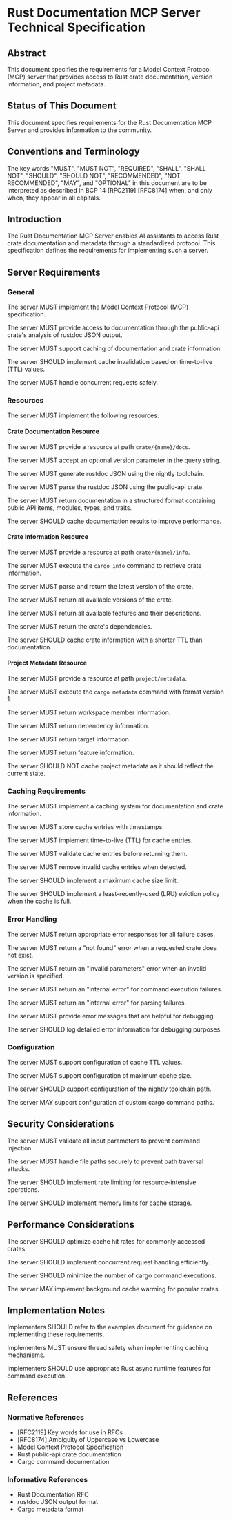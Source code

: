 # Rust Documentation MCP Server Technical Specification

## Abstract

This document specifies the requirements for a Model Context Protocol (MCP) server that provides access to Rust crate documentation, version information, and project metadata.

## Status of This Document

This document specifies requirements for the Rust Documentation MCP Server and provides information to the community.

## Conventions and Terminology

The key words "MUST", "MUST NOT", "REQUIRED", "SHALL", "SHALL NOT", "SHOULD", "SHOULD NOT", "RECOMMENDED", "NOT RECOMMENDED", "MAY", and "OPTIONAL" in this document are to be interpreted as described in BCP 14 [RFC2119] [RFC8174] when, and only when, they appear in all capitals.

## Introduction

The Rust Documentation MCP Server enables AI assistants to access Rust crate documentation and metadata through a standardized protocol. This specification defines the requirements for implementing such a server.

## Server Requirements

### General

The server MUST implement the Model Context Protocol (MCP) specification.

The server MUST provide access to documentation through the public-api crate's analysis of rustdoc JSON output.

The server MUST support caching of documentation and crate information.

The server SHOULD implement cache invalidation based on time-to-live (TTL) values.

The server MUST handle concurrent requests safely.

### Resources

The server MUST implement the following resources:

#### Crate Documentation Resource

The server MUST provide a resource at path `crate/{name}/docs`.

The server MUST accept an optional version parameter in the query string.

The server MUST generate rustdoc JSON using the nightly toolchain.

The server MUST parse the rustdoc JSON using the public-api crate.

The server MUST return documentation in a structured format containing public API items, modules, types, and traits.

The server SHOULD cache documentation results to improve performance.

#### Crate Information Resource

The server MUST provide a resource at path `crate/{name}/info`.

The server MUST execute the `cargo info` command to retrieve crate information.

The server MUST parse and return the latest version of the crate.

The server MUST return all available versions of the crate.

The server MUST return all available features and their descriptions.

The server MUST return the crate's dependencies.

The server SHOULD cache crate information with a shorter TTL than documentation.

#### Project Metadata Resource

The server MUST provide a resource at path `project/metadata`.

The server MUST execute the `cargo metadata` command with format version 1.

The server MUST return workspace member information.

The server MUST return dependency information.

The server MUST return target information.

The server MUST return feature information.

The server SHOULD NOT cache project metadata as it should reflect the current state.

### Caching Requirements

The server MUST implement a caching system for documentation and crate information.

The server MUST store cache entries with timestamps.

The server MUST implement time-to-live (TTL) for cache entries.

The server MUST validate cache entries before returning them.

The server MUST remove invalid cache entries when detected.

The server SHOULD implement a maximum cache size limit.

The server SHOULD implement a least-recently-used (LRU) eviction policy when the cache is full.

### Error Handling

The server MUST return appropriate error responses for all failure cases.

The server MUST return a "not found" error when a requested crate does not exist.

The server MUST return an "invalid parameters" error when an invalid version is specified.

The server MUST return an "internal error" for command execution failures.

The server MUST return an "internal error" for parsing failures.

The server MUST provide error messages that are helpful for debugging.

The server SHOULD log detailed error information for debugging purposes.

### Configuration

The server MUST support configuration of cache TTL values.

The server MUST support configuration of maximum cache size.

The server SHOULD support configuration of the nightly toolchain path.

The server MAY support configuration of custom cargo command paths.

## Security Considerations

The server MUST validate all input parameters to prevent command injection.

The server MUST handle file paths securely to prevent path traversal attacks.

The server SHOULD implement rate limiting for resource-intensive operations.

The server SHOULD implement memory limits for cache storage.

## Performance Considerations

The server SHOULD optimize cache hit rates for commonly accessed crates.

The server SHOULD implement concurrent request handling efficiently.

The server SHOULD minimize the number of cargo command executions.

The server MAY implement background cache warming for popular crates.

## Implementation Notes

Implementers SHOULD refer to the examples document for guidance on implementing these requirements.

Implementers MUST ensure thread safety when implementing caching mechanisms.

Implementers SHOULD use appropriate Rust async runtime features for command execution.

## References

### Normative References

- [RFC2119] Key words for use in RFCs
- [RFC8174] Ambiguity of Uppercase vs Lowercase
- Model Context Protocol Specification
- Rust public-api crate documentation
- Cargo command documentation

### Informative References

- Rust Documentation RFC
- rustdoc JSON output format
- Cargo metadata format
